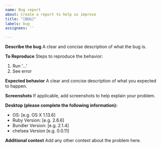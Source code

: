 ```yaml
---
name: Bug report
about: Create a report to help us improve
title: "[BUG]"
labels: bug
assignees: ''

---
```


**Describe the bug**
A clear and concise description of what the bug is.

**To Reproduce**
Steps to reproduce the behavior:
1. Run '...'
2. See error

**Expected behavior**
A clear and concise description of what you expected to happen.

**Screenshots**
If applicable, add screenshots to help explain your problem.

**Desktop (please complete the following information):**
 - OS: [e.g. OS X 1.13.6]
 - Ruby Version: [e.g. 2.6.6]
 - Bundler Version: [e.g. 2.1.4]
 - chelsea Version [e.g. 0.0.11]

**Additional context**
Add any other context about the problem here.
